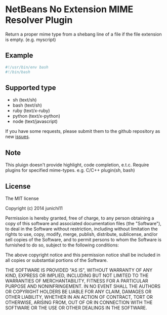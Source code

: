 # NetBeans No Extension MIME Resolver Plugin

Return a proper mime type from a shebang line of a file if the file extension is empty. (e.g. myscript)

## Example

```sh
#!/usr/bin/env bash
#!/bin/bash
```

## Supported type

- sh (text/sh)
- bash (text/sh)
- ruby (text/x-ruby)
- python (text/x-python)
- node (text/javascript)

If you have some requests, please submit them to the github repository as new [issues](https://github.com/junichi11/netbeans-noext-mime-resolver/issues).

## Note

This pluign doesn't provide highlight, code completion, e.t.c.
Require plugins for specified mime-types. e.g. C/C++ plugin(sh, bash)

## License

The MIT license

Copyright (c) 2014 junichi11

Permission is hereby granted, free of charge, to any person obtaining a copy of this software and associated documentation files (the "Software"), to deal in the Software without restriction, including without limitation the rights to use, copy, modify, merge, publish, distribute, sublicense, and/or sell copies of the Software, and to permit persons to whom the Software is furnished to do so, subject to the following conditions:

The above copyright notice and this permission notice shall be included in all copies or substantial portions of the Software.

THE SOFTWARE IS PROVIDED "AS IS", WITHOUT WARRANTY OF ANY KIND, EXPRESS OR IMPLIED, INCLUDING BUT NOT LIMITED TO THE WARRANTIES OF MERCHANTABILITY, FITNESS FOR A PARTICULAR PURPOSE AND NONINFRINGEMENT. IN NO EVENT SHALL THE AUTHORS OR COPYRIGHT HOLDERS BE LIABLE FOR ANY CLAIM, DAMAGES OR OTHER LIABILITY, WHETHER IN AN ACTION OF CONTRACT, TORT OR OTHERWISE, ARISING FROM, OUT OF OR IN CONNECTION WITH THE SOFTWARE OR THE USE OR OTHER DEALINGS IN THE SOFTWARE.